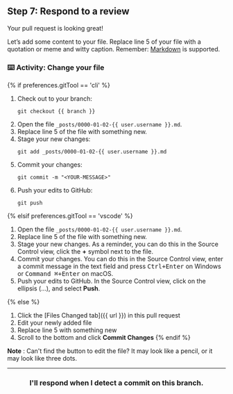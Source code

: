 ## Step 7: Respond to a review

Your pull request is looking great!

Let’s add some content to your file. Replace line 5 of your file with a quotation or meme and witty caption. Remember: [Markdown](https://guides.github.com/features/mastering-markdown/) is supported.

### :keyboard: Activity: Change your file

{% if preferences.gitTool == 'cli' %}
1. Check out to your branch:
    ```shell
    git checkout {{ branch }}
    ```
1. Open the file `_posts/0000-01-02-{{ user.username }}.md`.
1. Replace line 5 of the file with something new. 
1. Stage your new changes:
    ```shell
    git add _posts/0000-01-02-{{ user.username }}.md
    ```
1. Commit your changes:
    ```shell
    git commit -m "<YOUR-MESSAGE>"
    ```
1. Push your edits to GitHub:
    ```shell
    git push
    ```

{% elsif preferences.gitTool == 'vscode' %}
1. Open the file `_posts/0000-01-02-{{ user.username }}.md`.
1. Replace line 5 of the file with something new. 
1. Stage your new changes. As a reminder, you can do this in the Source Control view, click the **+** symbol next to the file.
1. Commit your changes. You can do this in the Source Control view, enter a commit message in the text field and press <kbd>Ctrl+Enter</kbd> on Windows or <kbd>Command ⌘+Enter</kbd> on macOS.
1. Push your edits to GitHub. In the Source Control view, click on the ellipsis (...), and select **Push**.

{% else %}
1. Click the [Files Changed tab]({{ url }}) in this pull request
1. Edit your newly added file
1. Replace line 5 with something new
1. Scroll to the bottom and click **Commit Changes**
{% endif %}

**Note** : Can't find the button to edit the file? It may look like a pencil, or it may look like three dots.

<hr>
<h3 align="center">I'll respond when I detect a commit on this branch.</h3>
